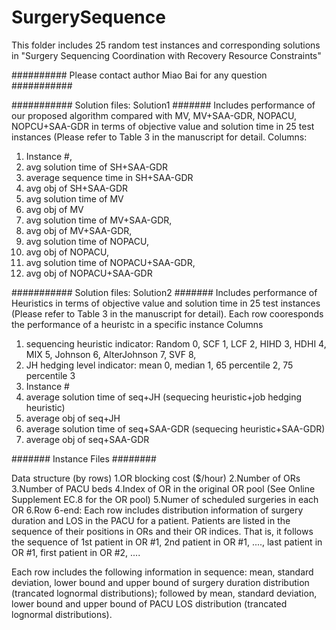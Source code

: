 # SurgerySequence

This folder includes 25 random test instances and corresponding solutions in "Surgery Sequencing Coordination with Recovery Resource Constraints"

##########
Please contact author Miao Bai for any question
###########

###########
Solution files: Solution1
#######
Includes performance of our proposed algorithm compared with MV, MV+SAA-GDR, NOPACU, NOPCU+SAA-GDR in terms of objective value and solution time in 25 test instances (Please refer to Table 3 in the manuscript for detail.
Columns:
1. Instance #,	
2. avg solution time of SH+SAA-GDR
3. average sequence time in SH+SAA-GDR
4. avg obj of SH+SAA-GDR
5. avg solution time of MV
6. avg obj of MV 
7. avg solution time of MV+SAA-GDR,	
8. avg obj of MV+SAA-GDR, 
9. avg solution time of NOPACU, 
10. avg obj of NOPACU, 
11. avg solution time of NOPACU+SAA-GDR,  
12. avg obj of NOPACU+SAA-GDR 

###########
Solution files: Solution2
#######
Includes performance of Heuristics in terms of objective value and solution time in 25 test instances (Please refer to Table 3 in the manuscript for detail). Each row cooresponds the performance of a heuristc in a specific instance
Columns
1. sequencing heuristic indicator: Random 0, SCF 1, LCF 2, HIHD 3, HDHI 4, MIX 5, Johnson 6, AlterJohnson 7, SVF 8,
2. JH hedging level indicator: mean 0, median 1, 65 percentile 2, 75 percentile 3
3. Instance #
4. average solution time of seq+JH (sequecing heuristic+job hedging heuristic)
5. average obj of seq+JH
6. average solution time of seq+SAA-GDR (sequecing heuristic+SAA-GDR)
7. average obj of seq+SAA-GDR


#######
Instance Files
########

Data structure (by rows)
1.OR blocking cost ($/hour)
2.Number of ORs
3.Number of PACU beds
4.Index of OR in the original OR pool (See Online Supplement EC.8 for the OR pool)
5.Numer of scheduled surgeries in each OR 
6.Row 6-end: 
Each row includes distribution information of surgery duration and LOS in the PACU for a patient. Patients are listed in the sequence of their positions in ORs and their OR indices. That is, it follows the sequence of 1st patient in OR #1, 2nd patient in OR #1, ...., last patient in OR #1, first patient in OR #2, ....

Each row includes the following information in sequence: mean, standard deviation, lower bound and upper bound of surgery duration distribution (trancated lognormal distributions); followed by  mean, standard deviation, lower bound and upper bound of PACU LOS distribution (trancated lognormal distributions). 

